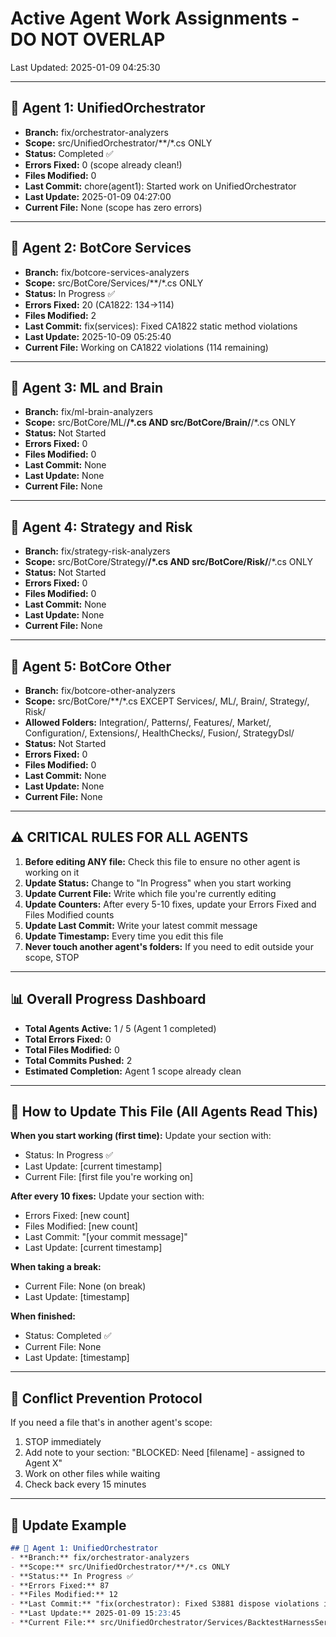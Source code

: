 # Active Agent Work Assignments - DO NOT OVERLAP

Last Updated: 2025-01-09 04:25:30

---

## 🤖 Agent 1: UnifiedOrchestrator
- **Branch:** fix/orchestrator-analyzers
- **Scope:** src/UnifiedOrchestrator/**/*.cs ONLY
- **Status:** Completed ✅
- **Errors Fixed:** 0 (scope already clean!)
- **Files Modified:** 0
- **Last Commit:** chore(agent1): Started work on UnifiedOrchestrator
- **Last Update:** 2025-01-09 04:27:00
- **Current File:** None (scope has zero errors)

---

## 🤖 Agent 2: BotCore Services  
- **Branch:** fix/botcore-services-analyzers
- **Scope:** src/BotCore/Services/**/*.cs ONLY
- **Status:** In Progress ✅
- **Errors Fixed:** 20 (CA1822: 134→114)
- **Files Modified:** 2
- **Last Commit:** fix(services): Fixed CA1822 static method violations
- **Last Update:** 2025-10-09 05:25:40
- **Current File:** Working on CA1822 violations (114 remaining)

---

## 🤖 Agent 3: ML and Brain
- **Branch:** fix/ml-brain-analyzers
- **Scope:** src/BotCore/ML/**/*.cs AND src/BotCore/Brain/**/*.cs ONLY
- **Status:** Not Started
- **Errors Fixed:** 0
- **Files Modified:** 0
- **Last Commit:** None
- **Last Update:** None
- **Current File:** None

---

## 🤖 Agent 4: Strategy and Risk
- **Branch:** fix/strategy-risk-analyzers
- **Scope:** src/BotCore/Strategy/**/*.cs AND src/BotCore/Risk/**/*.cs ONLY
- **Status:** Not Started
- **Errors Fixed:** 0
- **Files Modified:** 0
- **Last Commit:** None
- **Last Update:** None
- **Current File:** None

---

## 🤖 Agent 5: BotCore Other
- **Branch:** fix/botcore-other-analyzers
- **Scope:** src/BotCore/**/*.cs EXCEPT Services/, ML/, Brain/, Strategy/, Risk/
- **Allowed Folders:** Integration/, Patterns/, Features/, Market/, Configuration/, Extensions/, HealthChecks/, Fusion/, StrategyDsl/
- **Status:** Not Started
- **Errors Fixed:** 0
- **Files Modified:** 0
- **Last Commit:** None
- **Last Update:** None
- **Current File:** None

---

## ⚠️ CRITICAL RULES FOR ALL AGENTS

1. **Before editing ANY file:** Check this file to ensure no other agent is working on it
2. **Update Status:** Change to "In Progress" when you start working
3. **Update Current File:** Write which file you're currently editing
4. **Update Counters:** After every 5-10 fixes, update your Errors Fixed and Files Modified counts
5. **Update Last Commit:** Write your latest commit message
6. **Update Timestamp:** Every time you edit this file
7. **Never touch another agent's folders:** If you need to edit outside your scope, STOP

---

## 📊 Overall Progress Dashboard

- **Total Agents Active:** 1 / 5 (Agent 1 completed)
- **Total Errors Fixed:** 0
- **Total Files Modified:** 0
- **Total Commits Pushed:** 2
- **Estimated Completion:** Agent 1 scope already clean

---

## 🔄 How to Update This File (All Agents Read This)

**When you start working (first time):**
Update your section with:
- Status: In Progress ✅
- Last Update: [current timestamp]
- Current File: [first file you're working on]

**After every 10 fixes:**
Update your section with:
- Errors Fixed: [new count]
- Files Modified: [new count]
- Last Commit: "[your commit message]"
- Last Update: [current timestamp]

**When taking a break:**
- Current File: None (on break)
- Last Update: [timestamp]

**When finished:**
- Status: Completed ✅
- Current File: None
- Last Update: [timestamp]

---

## 🚫 Conflict Prevention Protocol

If you need a file that's in another agent's scope:
1. STOP immediately
2. Add note to your section: "BLOCKED: Need [filename] - assigned to Agent X"
3. Work on other files while waiting
4. Check back every 15 minutes

---

## 📝 Update Example

```markdown
## 🤖 Agent 1: UnifiedOrchestrator
- **Branch:** fix/orchestrator-analyzers
- **Scope:** src/UnifiedOrchestrator/**/*.cs ONLY
- **Status:** In Progress ✅
- **Errors Fixed:** 87
- **Files Modified:** 12
- **Last Commit:** "fix(orchestrator): Fixed S3881 dispose violations in Program.cs, Startup.cs"
- **Last Update:** 2025-01-09 15:23:45
- **Current File:** src/UnifiedOrchestrator/Services/BacktestHarnessService.cs
```
